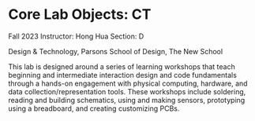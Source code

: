 # Core Lab Objects: CT
Fall 2023
Instructor: Hong Hua
Section: D

Design & Technology, Parsons School of Design, The New School

This lab is designed around a series of learning workshops that teach beginning and intermediate interaction design and code fundamentals through a hands-on engagement with physical computing, hardware, and data collection/representation tools. These workshops include soldering, reading and building schematics, using and making sensors, prototyping using a breadboard, and creating customizing PCBs. 
